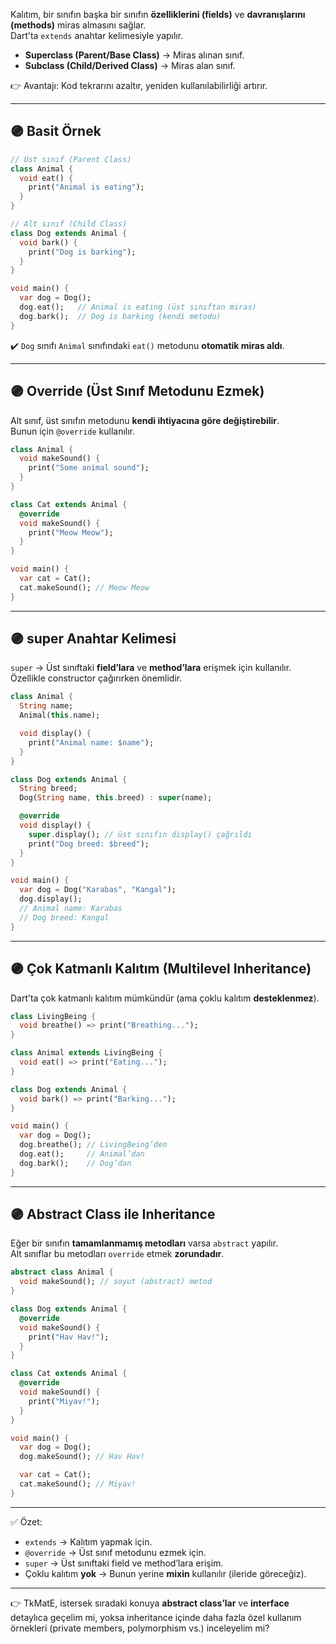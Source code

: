 
Kalıtım, bir sınıfın başka bir sınıfın **özelliklerini (fields)** ve **davranışlarını (methods)** miras almasını sağlar.  
Dart’ta `extends` anahtar kelimesiyle yapılır.

- **Superclass (Parent/Base Class)** → Miras alınan sınıf.
- **Subclass (Child/Derived Class)** → Miras alan sınıf.

👉 Avantajı: Kod tekrarını azaltır, yeniden kullanılabilirliği artırır.

---

## 🟣 Basit Örnek

```dart
// Üst sınıf (Parent Class)
class Animal {
  void eat() {
    print("Animal is eating");
  }
}

// Alt sınıf (Child Class)
class Dog extends Animal {
  void bark() {
    print("Dog is barking");
  }
}

void main() {
  var dog = Dog();
  dog.eat();   // Animal is eating (üst sınıftan miras)
  dog.bark();  // Dog is barking (kendi metodu)
}
```

✔️ `Dog` sınıfı `Animal` sınıfındaki `eat()` metodunu **otomatik miras aldı**.

---

## 🟣 Override (Üst Sınıf Metodunu Ezmek)

Alt sınıf, üst sınıfın metodunu **kendi ihtiyacına göre değiştirebilir**.  
Bunun için `@override` kullanılır.

```dart
class Animal {
  void makeSound() {
    print("Some animal sound");
  }
}

class Cat extends Animal {
  @override
  void makeSound() {
    print("Meow Meow");
  }
}

void main() {
  var cat = Cat();
  cat.makeSound(); // Meow Meow
}
```

---

## 🟣 super Anahtar Kelimesi

`super` → Üst sınıftaki **field’lara** ve **method’lara** erişmek için kullanılır.  
Özellikle constructor çağırırken önemlidir.

```dart
class Animal {
  String name;
  Animal(this.name);

  void display() {
    print("Animal name: $name");
  }
}

class Dog extends Animal {
  String breed;
  Dog(String name, this.breed) : super(name);

  @override
  void display() {
    super.display(); // üst sınıfın display() çağrıldı
    print("Dog breed: $breed");
  }
}

void main() {
  var dog = Dog("Karabas", "Kangal");
  dog.display();
  // Animal name: Karabas
  // Dog breed: Kangal
}
```

---

## 🟣 Çok Katmanlı Kalıtım (Multilevel Inheritance)

Dart’ta çok katmanlı kalıtım mümkündür (ama çoklu kalıtım **desteklenmez**).

```dart
class LivingBeing {
  void breathe() => print("Breathing...");
}

class Animal extends LivingBeing {
  void eat() => print("Eating...");
}

class Dog extends Animal {
  void bark() => print("Barking...");
}

void main() {
  var dog = Dog();
  dog.breathe(); // LivingBeing’den
  dog.eat();     // Animal’dan
  dog.bark();    // Dog’dan
}
```

---

## 🟣 Abstract Class ile Inheritance

Eğer bir sınıfın **tamamlanmamış metodları** varsa `abstract` yapılır.  
Alt sınıflar bu metodları `override` etmek **zorundadır**.

```dart
abstract class Animal {
  void makeSound(); // soyut (abstract) metod
}

class Dog extends Animal {
  @override
  void makeSound() {
    print("Hav Hav!");
  }
}

class Cat extends Animal {
  @override
  void makeSound() {
    print("Miyav!");
  }
}

void main() {
  var dog = Dog();
  dog.makeSound(); // Hav Hav!

  var cat = Cat();
  cat.makeSound(); // Miyav!
}
```

---

✅ Özet:

- `extends` → Kalıtım yapmak için.
- `@override` → Üst sınıf metodunu ezmek için.
- `super` → Üst sınıftaki field ve method’lara erişim.
- Çoklu kalıtım **yok** → Bunun yerine **mixin** kullanılır (ileride göreceğiz).

---

👉 TkMatE, istersek sıradaki konuya **abstract class’lar** ve **interface** detaylıca geçelim mi, yoksa inheritance içinde daha fazla özel kullanım örnekleri (private members, polymorphism vs.) inceleyelim mi?